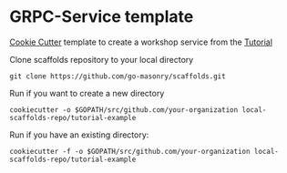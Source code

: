 # GRPC-Service template

[Cookie Cutter](https://cookiecutter.readthedocs.io) template to create a workshop service from the [Tutorial](https://github.com/go-masonry/tutorial)

Clone scaffolds repository to your local directory

```shell
git clone https://github.com/go-masonry/scaffolds.git
```

Run if you want to create a new directory

```shell
cookiecutter -o $GOPATH/src/github.com/your-organization local-scaffolds-repo/tutorial-example
```

Run if you have an existing directory:

```shell
cookiecutter -f -o $GOPATH/src/github.com/your-organization local-scaffolds-repo/tutorial-example
```